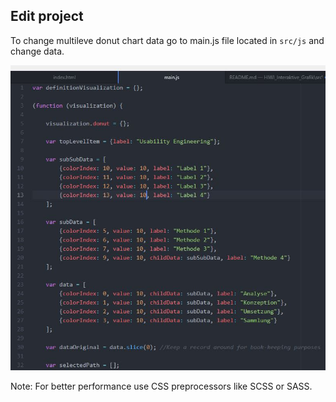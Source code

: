 ## Edit project
To change multileve donut chart data go to main.js file located in `src/js` and change data.

![alt change data](https://github.com/19JeHe92/HIWI_Interaktive_Grafik/blob/master/howto/img/change_data.JPG)

Note: For better performance use CSS preprocessors like SCSS or SASS.
